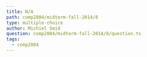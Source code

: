 ```yaml
---
title: N/A
path: comp2804/midterm-fall-2014/8
type: multiple-choice
author: Michiel Smid
question: comp2804/midterm-fall-2014/8/question.ts
tags:
  - comp2804
---
```

